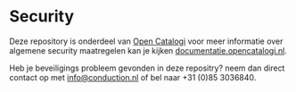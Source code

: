 # Security

Deze repository is onderdeel van [Open Catalogi](https://opencatalogi.nl/) voor meer informatie over algemene security maatregelen kan je kijken [documentatie.opencatalogi.nl](https://documentatie.opencatalogi.nl/Docs/SECURITY/).

Heb je beveiligings probleem gevonden in deze repositry? neem dan direct contact op met [info@conduction.nl](mailto:info@conduction.nl) of bel naar +31 (0)85 3036840.


